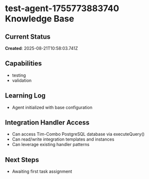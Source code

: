 # test-agent-1755773883740 Knowledge Base

## Current Status
**Created**: 2025-08-21T10:58:03.741Z

## Capabilities
- testing
- validation

## Learning Log
- Agent initialized with base configuration

## Integration Handler Access
- Can access Tim-Combo PostgreSQL database via executeQuery()
- Can read/write integration templates and instances
- Can leverage existing handler patterns

## Next Steps
- Awaiting first task assignment
